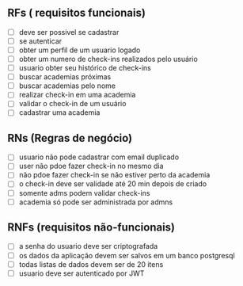 ## RFs ( requisitos funcionais)

- [ ] deve ser possivel se cadastrar
- [ ] se autenticar
- [ ] obter um perfil de um usuario logado
- [ ] obter um numero de check-ins realizados pelo usuário
- [ ] usuario obter seu histórico de check-ins
- [ ] buscar academias próximas
- [ ] buscar academias pelo nome
- [ ] realizar check-in em uma academia
- [ ] validar o check-in de um usuário
- [ ] cadastrar uma academia

## RNs (Regras de negócio)

- [ ] usuario não pode cadastrar com email duplicado
- [ ] user não pdoe fazer check-in no mesmo dia
- [ ] não pdoe fazer check-in se não estiver perto da academia
- [ ] o check-in deve ser validade até 20 min depois de criado
- [ ] somente adms podem validar check-ins
- [ ] academia só pode ser administrada por admns

## RNFs (requisitos não-funcionais)

- [ ] a senha do usuario deve ser criptografada
- [ ] os dados da aplicação devem ser salvos em um banco postgresql
- [ ] todas listas de dados devem ser de 20 itens
- [ ] usuario deve ser autenticado por JWT
